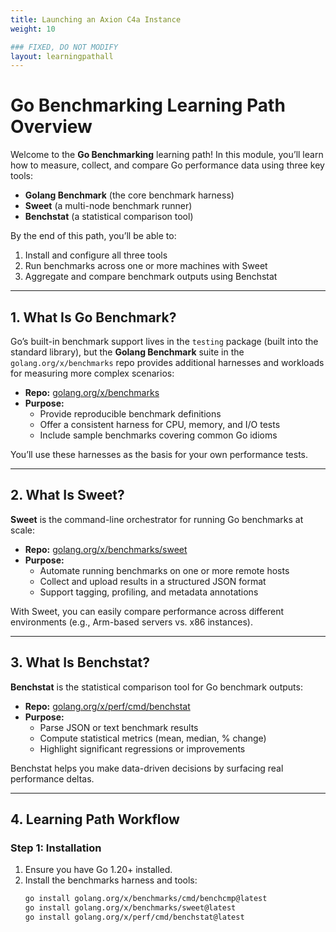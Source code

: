 ```yaml
---
title: Launching an Axion C4a Instance
weight: 10

### FIXED, DO NOT MODIFY
layout: learningpathall
---
```


# Go Benchmarking Learning Path Overview

Welcome to the **Go Benchmarking** learning path! In this module, you’ll learn how to measure, collect, and compare Go performance data using three key tools:

- **Golang Benchmark** (the core benchmark harness)  
- **Sweet** (a multi-node benchmark runner)  
- **Benchstat** (a statistical comparison tool)  

By the end of this path, you’ll be able to:

1. Install and configure all three tools  
2. Run benchmarks across one or more machines with Sweet  
3. Aggregate and compare benchmark outputs using Benchstat  

---

## 1. What Is Go Benchmark?

Go’s built-in benchmark support lives in the `testing` package (built into the standard library), but the **Golang Benchmark** suite in the `golang.org/x/benchmarks` repo provides additional harnesses and workloads for measuring more complex scenarios:

- **Repo:** [golang.org/x/benchmarks](https://pkg.go.dev/golang.org/x/benchmarks)  
- **Purpose:**  
  - Provide reproducible benchmark definitions  
  - Offer a consistent harness for CPU, memory, and I/O tests  
  - Include sample benchmarks covering common Go idioms  

You’ll use these harnesses as the basis for your own performance tests.

---

## 2. What Is Sweet?

**Sweet** is the command-line orchestrator for running Go benchmarks at scale:

- **Repo:** [golang.org/x/benchmarks/sweet](https://pkg.go.dev/golang.org/x/benchmarks/sweet)  
- **Purpose:**  
  - Automate running benchmarks on one or more remote hosts  
  - Collect and upload results in a structured JSON format  
  - Support tagging, profiling, and metadata annotations  

With Sweet, you can easily compare performance across different environments (e.g., Arm-based servers vs. x86 instances).

---

## 3. What Is Benchstat?

**Benchstat** is the statistical comparison tool for Go benchmark outputs:

- **Repo:** [golang.org/x/perf/cmd/benchstat](https://pkg.go.dev/golang.org/x/perf/cmd/benchstat)  
- **Purpose:**  
  - Parse JSON or text benchmark results  
  - Compute statistical metrics (mean, median, % change)  
  - Highlight significant regressions or improvements  

Benchstat helps you make data-driven decisions by surfacing real performance deltas.

---

## 4. Learning Path Workflow

### Step 1: Installation

1. Ensure you have Go 1.20+ installed.  
2. Install the benchmarks harness and tools:
   ```bash
   go install golang.org/x/benchmarks/cmd/benchcmp@latest
   go install golang.org/x/benchmarks/sweet@latest
   go install golang.org/x/perf/cmd/benchstat@latest
